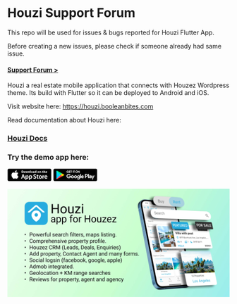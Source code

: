 # Houzi Support Forum

This repo will be used for issues & bugs reported for Houzi Flutter App.

Before creating a new issues, please check if someone already had same issue. 

#### [Support Forum >](https://github.com/AdilSoomro/houzi-support/issues)


Houzi a real estate mobile application that connects with Houzez Wordpress theme. Its build with Flutter so it can be deployed to Android and iOS.

Visit website here: https://houzi.booleanbites.com

Read documentation about Houzi here:

### [Houzi Docs](https://houzi-docs.booleanbites.com/)


### Try the demo app here:

 [![Houzi real estate app for Houzez](images/apple_store.png)](https://apps.apple.com/us/app/id1598357211)  [![Houzi real estate app for Houzez](images/google_play.png)](https://play.google.com/store/apps/details?id=com.booleanbites.houzez)
 
 ![Houzi Real Estate App for Houzez](images/banner.jpg)
